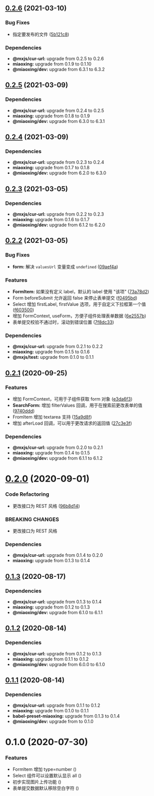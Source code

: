 ## [0.2.6](https://github.com/miaoxing/mxjs-a-form/compare/v0.2.5...v0.2.6) (2021-03-10)


### Bug Fixes

* 指定要发布的文件 ([5b121c8](https://github.com/miaoxing/mxjs-a-form/commit/5b121c8fb7a552aeca3cacd09769dac571bb8d41))





### Dependencies

* **@mxjs/cur-url:** upgrade from 0.2.5 to 0.2.6
* **miaoxing:** upgrade from 0.1.9 to 0.1.10
* **@miaoxing/dev:** upgrade from 6.3.1 to 6.3.2

## [0.2.5](https://github.com/miaoxing/mxjs-a-form/compare/v0.2.4...v0.2.5) (2021-03-09)





### Dependencies

* **@mxjs/cur-url:** upgrade from 0.2.4 to 0.2.5
* **miaoxing:** upgrade from 0.1.8 to 0.1.9
* **@miaoxing/dev:** upgrade from 6.3.0 to 6.3.1

## [0.2.4](https://github.com/miaoxing/mxjs-a-form/compare/v0.2.3...v0.2.4) (2021-03-09)





### Dependencies

* **@mxjs/cur-url:** upgrade from 0.2.3 to 0.2.4
* **miaoxing:** upgrade from 0.1.7 to 0.1.8
* **@miaoxing/dev:** upgrade from 6.2.0 to 6.3.0

## [0.2.3](https://github.com/miaoxing/mxjs-a-form/compare/v0.2.2...v0.2.3) (2021-03-05)





### Dependencies

* **@mxjs/cur-url:** upgrade from 0.2.2 to 0.2.3
* **miaoxing:** upgrade from 0.1.6 to 0.1.7
* **@miaoxing/dev:** upgrade from 6.1.2 to 6.2.0

## [0.2.2](https://github.com/miaoxing/mxjs-a-form/compare/v0.2.1...v0.2.2) (2021-03-05)


### Bug Fixes

* **form:** 解决 `valuesUrl` 变量变成 `undefined` ([09aef4a](https://github.com/miaoxing/mxjs-a-form/commit/09aef4ace8fd12bdc80a50b2143b525abea98717))


### Features

* **FormItem:** 如果没有定义 label，默认的 label 使用 "该项" ([73a78d2](https://github.com/miaoxing/mxjs-a-form/commit/73a78d2aaa9fe570183ba258cab7382a50dc87f2))
* Form beforeSubmit 允许返回 false 来停止表单提交 ([f0495bd](https://github.com/miaoxing/mxjs-a-form/commit/f0495bda3dcad396515ca82b560c58ea268af401))
* Select 增加 firstLabel, firstValue 选项，用于自定义下拉框第一个值 ([f603500](https://github.com/miaoxing/mxjs-a-form/commit/f6035004502b01ef0335780b77cb7d80cfa451dd))
* 增加 FormContext, useForm，方便子组件处理表单数据 ([6e2557b](https://github.com/miaoxing/mxjs-a-form/commit/6e2557b1e7efeecbdf1143f0f3e9de1863931613))
* 表单提交校验不通过时，滚动到错误位置 ([7f8dc33](https://github.com/miaoxing/mxjs-a-form/commit/7f8dc335b23d3935d97c6cea9ea7478589adbfbe))





### Dependencies

* **@mxjs/cur-url:** upgrade from 0.2.1 to 0.2.2
* **miaoxing:** upgrade from 0.1.5 to 0.1.6
* **@mxjs/test:** upgrade from 0.1.0 to 0.1.1

## [0.2.1](https://github.com/miaoxing/mxjs-a-form/compare/v0.2.0...v0.2.1) (2020-09-25)


### Features

* 增加 FormContext，可用于子组件获取 form 对象 ([e3da6f3](https://github.com/miaoxing/mxjs-a-form/commit/e3da6f38eacf404faf75854df4970a44dd96e94d))
* **SearchForm:** 增加 filterValues 回调，用于在搜索前更改表单的值 ([9740ddd](https://github.com/miaoxing/mxjs-a-form/commit/9740ddd4b653952b433e02d922c18fe8b58c5a71))
* FromItem 增加 textarea 支持 ([15a9d8f](https://github.com/miaoxing/mxjs-a-form/commit/15a9d8f19a9358765f279604d01067c449eccc85))
* 增加 afterLoad 回调，可以用于更改请求的返回值 ([27c3e3f](https://github.com/miaoxing/mxjs-a-form/commit/27c3e3f0add90f018c8878f6b99e461ec4cc4994))





### Dependencies

* **@mxjs/cur-url:** upgrade from 0.2.0 to 0.2.1
* **miaoxing:** upgrade from 0.1.4 to 0.1.5
* **@miaoxing/dev:** upgrade from 6.1.1 to 6.1.2

# [0.2.0](https://github.com/miaoxing/mxjs-a-form/compare/v0.1.3...v0.2.0) (2020-09-01)


### Code Refactoring

* 更改接口为 REST 风格 ([96b8d14](https://github.com/miaoxing/mxjs-a-form/commit/96b8d1456c8e4d1ced763c3cbaccc162141e96e6))


### BREAKING CHANGES

* 更改接口为 REST 风格





### Dependencies

* **@mxjs/cur-url:** upgrade from 0.1.4 to 0.2.0
* **miaoxing:** upgrade from 0.1.3 to 0.1.4

## [0.1.3](https://github.com/miaoxing/mxjs-a-form/compare/v0.1.2...v0.1.3) (2020-08-17)





### Dependencies

* **@mxjs/cur-url:** upgrade from 0.1.3 to 0.1.4
* **miaoxing:** upgrade from 0.1.2 to 0.1.3
* **@miaoxing/dev:** upgrade from 6.1.0 to 6.1.1

## [0.1.2](https://github.com/miaoxing/mxjs-a-form/compare/v0.1.1...v0.1.2) (2020-08-14)





### Dependencies

* **@mxjs/cur-url:** upgrade from 0.1.2 to 0.1.3
* **miaoxing:** upgrade from 0.1.1 to 0.1.2
* **@miaoxing/dev:** upgrade from 6.0.0 to 6.1.0

## [0.1.1](https://github.com/miaoxing/mxjs-a-form/compare/v0.1.0...v0.1.1) (2020-08-14)





### Dependencies

* **@mxjs/cur-url:** upgrade from 0.1.1 to 0.1.2
* **miaoxing:** upgrade from 0.1.0 to 0.1.1
* **babel-preset-miaoxing:** upgrade from 0.1.3 to 0.1.4
* **@miaoxing/dev:** upgrade from  to 0.1.0

# 0.1.0 (2020-07-30)


### Features

* FormItem 增加 type=number ([](https://github.com/miaoxing/mxjs-a-form/commit/))
* Select 组件可以设置默认显示 all ([](https://github.com/miaoxing/mxjs-a-form/commit/))
* 初步实现图片上传功能 ([](https://github.com/miaoxing/mxjs-a-form/commit/))
* 表单提交数据默认移除空白字符 ([](https://github.com/miaoxing/mxjs-a-form/commit/))
